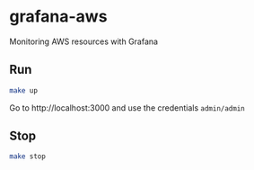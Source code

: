 # grafana-aws

Monitoring AWS resources with Grafana

## Run

```sh
make up
```

Go to http://localhost:3000 and use the credentials `admin/admin`

## Stop

```sh
make stop
```
